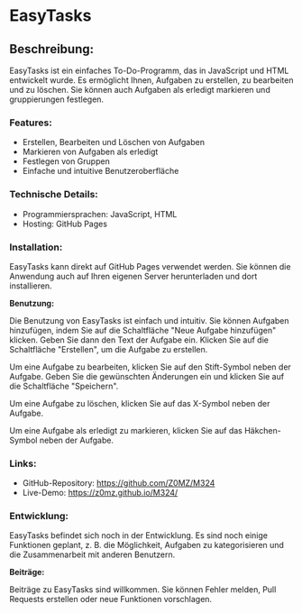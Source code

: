 # EasyTasks

## Beschreibung:

EasyTasks ist ein einfaches To-Do-Programm, das in JavaScript und HTML entwickelt wurde. Es ermöglicht Ihnen, Aufgaben zu erstellen, zu bearbeiten und zu löschen. Sie können auch Aufgaben als erledigt markieren und gruppierungen festlegen.

### Features:

- Erstellen, Bearbeiten und Löschen von Aufgaben
- Markieren von Aufgaben als erledigt
- Festlegen von Gruppen
- Einfache und intuitive Benutzeroberfläche

### Technische Details:

- Programmiersprachen: JavaScript, HTML
- Hosting: GitHub Pages

### Installation:

EasyTasks kann direkt auf GitHub Pages verwendet werden. Sie können die Anwendung auch auf Ihren eigenen Server herunterladen und dort installieren.

**Benutzung:**

Die Benutzung von EasyTasks ist einfach und intuitiv. Sie können Aufgaben hinzufügen, indem Sie auf die Schaltfläche "Neue Aufgabe hinzufügen" klicken. Geben Sie dann den Text der Aufgabe ein. Klicken Sie auf die Schaltfläche "Erstellen", um die Aufgabe zu erstellen.

Um eine Aufgabe zu bearbeiten, klicken Sie auf den Stift-Symbol neben der Aufgabe. Geben Sie die gewünschten Änderungen ein und klicken Sie auf die Schaltfläche "Speichern".

Um eine Aufgabe zu löschen, klicken Sie auf das X-Symbol neben der Aufgabe.

Um eine Aufgabe als erledigt zu markieren, klicken Sie auf das Häkchen-Symbol neben der Aufgabe.

### Links:

- GitHub-Repository: https://github.com/Z0MZ/M324
- Live-Demo: https://z0mz.github.io/M324/

### Entwicklung:

EasyTasks befindet sich noch in der Entwicklung. Es sind noch einige Funktionen geplant, z. B. die Möglichkeit, Aufgaben zu kategorisieren und die Zusammenarbeit mit anderen Benutzern.

**Beiträge:**

Beiträge zu EasyTasks sind willkommen. Sie können Fehler melden, Pull Requests erstellen oder neue Funktionen vorschlagen.
